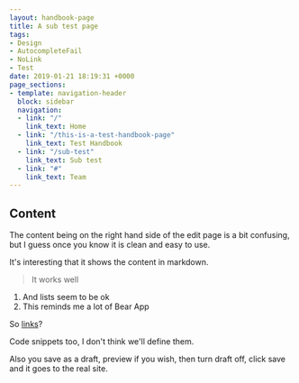 ```yaml
---
layout: handbook-page
title: A sub test page
tags:
- Design
- AutocompleteFail
- NoLink
- Test
date: 2019-01-21 18:19:31 +0000
page_sections:
- template: navigation-header
  block: sidebar
  navigation:
  - link: "/"
    link_text: Home
  - link: "/this-is-a-test-handbook-page"
    link_text: Test Handbook
  - link: "/sub-test"
    link_text: Sub test
  - link: "#"
    link_text: Team
---
```

## Content

The content being on the right hand side of the edit page is a bit confusing, but I guess once you know it is clean and easy to use.

It's interesting that it shows the content in markdown.

> It works well

1. And lists seem to be ok
2. This reminds me a lot of Bear App

So [links](http://google.com "Link")?

Code snippets too, I don't think we'll define them.

Also you save as a draft, preview if you wish, then turn draft off, click save and it goes to the real site.
